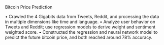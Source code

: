 Bitcoin Price Prediction

• Crawled the 4 Gigabits data from Tweets, Reddit, and processing the data in multiple dimensions like time and language.
• Analyze user behavior on Tweets and Reddit; use regression models to derive weight and sentiment weighted score.
• Constructed the regression and neural network model to predict the future bitcoin price, and both reached around 78% accuracy.

